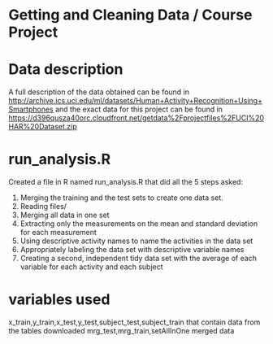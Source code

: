 # Getting and Cleaning Data / Course Project

# Data description

 A full description of the data obtained can be found in http://archive.ics.uci.edu/ml/datasets/Human+Activity+Recognition+Using+Smartphones
 and the exact data for this project can be found in https://d396qusza40orc.cloudfront.net/getdata%2Fprojectfiles%2FUCI%20HAR%20Dataset.zip

# run_analysis.R

Created a file in R named run_analysis.R that did all the 5 steps asked:

1) Merging the training and the test sets to create one data set.
2) Reading files/
3) Merging all data in one set
4) Extracting only the measurements on the mean and standard deviation for each measurement
5) Using descriptive activity names to name the activities in the data set
6) Appropriately labeling the data set with descriptive variable names
7) Creating a second, independent tidy data set with the average of each variable for each activity and each subject

# variables used

x_train,y_train,x_test,y_test,subject_test,subject_train that contain data from the tables downloaded
mrg_test,mrg_train,setAllInOne merged data


